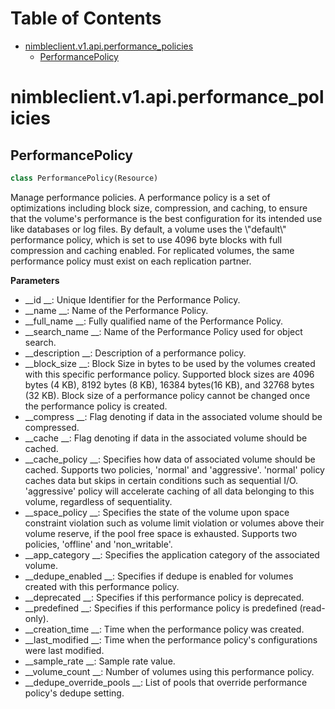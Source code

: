 # Table of Contents

* [nimbleclient.v1.api.performance\_policies](#nimbleclient.v1.api.performance_policies)
  * [PerformancePolicy](#nimbleclient.v1.api.performance_policies.PerformancePolicy)

<a name="nimbleclient.v1.api.performance_policies"></a>
# nimbleclient.v1.api.performance\_policies

<a name="nimbleclient.v1.api.performance_policies.PerformancePolicy"></a>
## PerformancePolicy

```python
class PerformancePolicy(Resource)
```

Manage performance policies. A performance policy is a set of optimizations including block size, compression, and caching, to ensure that the volume's performance is the best
configuration for its intended use like databases or log files. By default, a volume uses the \\"default\\" performance policy, which is set to use 4096 byte blocks with full
compression and caching enabled. For replicated volumes, the same performance policy must exist on each replication partner.

__Parameters__

- __id                    __: Unique Identifier for the Performance Policy.
- __name                  __: Name of the Performance Policy.
- __full_name             __: Fully qualified name of the Performance Policy.
- __search_name           __: Name of the Performance Policy used for object search.
- __description           __: Description of a performance policy.
- __block_size            __: Block Size in bytes to be used by the volumes created with this specific performance policy. Supported block sizes are 4096 bytes (4 KB), 8192 bytes (8
                        KB), 16384 bytes(16 KB), and 32768 bytes (32 KB). Block size of a performance policy cannot be changed once the performance policy is created.
- __compress              __: Flag denoting if data in the associated volume should be compressed.
- __cache                 __: Flag denoting if data in the associated volume should be cached.
- __cache_policy          __: Specifies how data of associated volume should be cached. Supports two policies, 'normal' and 'aggressive'. 'normal' policy caches data but skips in
                        certain conditions such as sequential I/O. 'aggressive' policy will accelerate caching of all data belonging to this volume, regardless of
                        sequentiality.
- __space_policy          __: Specifies the state of the volume upon space constraint violation such as volume limit violation or volumes above their volume reserve, if the pool
                        free space is exhausted. Supports two policies, 'offline' and 'non_writable'.
- __app_category          __: Specifies the application category of the associated volume.
- __dedupe_enabled        __: Specifies if dedupe is enabled for volumes created with this performance policy.
- __deprecated            __: Specifies if this performance policy is deprecated.
- __predefined            __: Specifies if this performance policy is predefined (read-only).
- __creation_time         __: Time when the performance policy was created.
- __last_modified         __: Time when the performance policy's configurations were last modified.
- __sample_rate           __: Sample rate value.
- __volume_count          __: Number of volumes using this performance policy.
- __dedupe_override_pools __: List of pools that override performance policy's dedupe setting.

